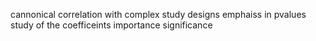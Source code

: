cannonical correlation with complex study designs
emphaiss in pvalues
study of the coefficeints
importance significance
